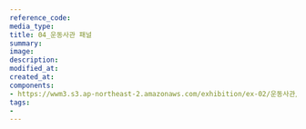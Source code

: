 ```yaml
---
reference_code:
media_type:
title: 04_운동사관 패널
summary:
image:
description:
modified_at:
created_at:
components:
- https://wwm3.s3.ap-northeast-2.amazonaws.com/exhibition/ex-02/운동사관/04_운동사관+패널.JPG
tags:
-
---
```

